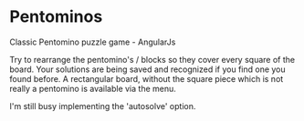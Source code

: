 # Pentominos
Classic Pentomino puzzle game - AngularJs

Try to rearrange the pentomino's / blocks so they cover every square of the board.
Your solutions are being saved and recognized if you find one you found before.
A rectangular board, without the square piece which is not really a pentomino is available via the menu.

I'm still busy implementing the 'autosolve' option.
